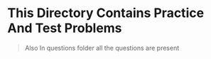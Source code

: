 # This Directory Contains Practice And Test Problems 

> Also In questions folder all the questions are present 